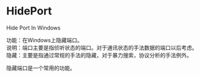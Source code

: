 # HidePort
Hide Port In Windows

功能：在Windows上隐藏端口。   
说明：端口主要是指侦听状态的端口。对于通讯状态的手法数据的端口以后考虑。  
隐藏：主要是指通过常规的手法的隐藏，对于暴力搜索，协议分析的手法例外。  

隐藏端口是一个常用的功能。
